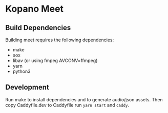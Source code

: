 # Kopano Meet

## Build Dependencies

Building meet requires the following dependencies:

* make
* sox
* libav (or using fmpeg AVCONV=ffmpeg)
* yarn
* python3

## Development

Run make to install dependencies and to generate audio/json assets. Then copy
Caddyfile.dev to Caddyfile run `yarn start` and `caddy`.
